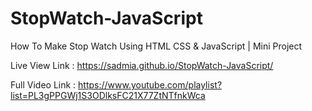 # StopWatch-JavaScript
How To Make Stop Watch Using HTML CSS &amp; JavaScript | Mini Project

Live View Link : https://sadmia.github.io/StopWatch-JavaScript/

Full Video Link : https://www.youtube.com/playlist?list=PL3gPPGWj1S3ODlksFC21X77ZtNTfnkWca
